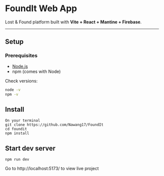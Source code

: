 # FoundIt Web App

Lost & Found platform built with **Vite + React + Mantine + Firebase**.

---

## Setup

### Prerequisites
- [Node.js](https://nodejs.org/) 
- npm (comes with Node)

Check versions:
```bash
node -v
npm -v
```

## Install
```
On your terminal
git clone https://github.com/Nawang17/FoundIt
cd foundit
npm install
```

## Start dev server
```npm run dev```

Go to http://localhost:5173/ to view live project
